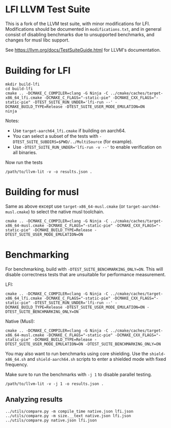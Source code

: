 # LFI LLVM Test Suite

This is a fork of the LLVM test suite, with minor modifications for LFI.
Modifications should be documented in `modifications.txt`, and in general
consist of disabling benchmarks due to unsupported benchmarks, and changes for
musl libc support.

See https://llvm.org/docs/TestSuiteGuide.html for LLVM's documentation.

# Building for LFI

```
mkdir build-lfi
cd build-lfi
cmake .. -DCMAKE_C_COMPILER=clang -G Ninja -C ../cmake/caches/target-x86_64_lfi.cmake -DCMAKE_C_FLAGS="-static-pie" -DCMAKE_CXX_FLAGS="-static-pie" -DTEST_SUITE_RUN_UNDER='lfi-run --' -DCMAKE_BUILD_TYPE=Release -DTEST_SUITE_USER_MODE_EMULATION=ON
ninja
```

Notes:

* Use `target-aarch64_lfi.cmake` if building on aarch64.
* You can select a subset of the tests with `-DTEST_SUITE_SUBDIRS=$PWD/../MultiSource` (for example).
* Use `-DTEST_SUITE_RUN_UNDER='lfi-run -v --'` to enable verification on all binaries.

Now run the tests

```
/path/to/llvm-lit -v -o results.json .
```

# Building for musl

Same as above except use `target-x86_64-musl.cmake` (or `target-aarch64-musl.cmake`) to select the native musl toolchain.

```
cmake .. -DCMAKE_C_COMPILER=clang -G Ninja -C ../cmake/caches/target-x86_64-musl.cmake -DCMAKE_C_FLAGS="-static-pie" -DCMAKE_CXX_FLAGS="-static-pie" -DCMAKE_BUILD_TYPE=Release -DTEST_SUITE_USER_MODE_EMULATION=ON
```

# Benchmarking

For benchmarking, build with `-DTEST_SUITE_BENCHMARKING_ONLY=ON`. This will
disable correctness tests that are unsuitable for performance measurement.

LFI:

```
cmake .. -DCMAKE_C_COMPILER=clang -G Ninja -C ../cmake/caches/target-x86_64_lfi.cmake -DCMAKE_C_FLAGS="-static-pie" -DCMAKE_CXX_FLAGS="-static-pie" -DTEST_SUITE_RUN_UNDER='lfi-run --' -DCMAKE_BUILD_TYPE=Release -DTEST_SUITE_USER_MODE_EMULATION=ON -DTEST_SUITE_BENCHMARKING_ONLY=ON
```

Native (Musl):

```
cmake .. -DCMAKE_C_COMPILER=clang -G Ninja -C ../cmake/caches/target-x86_64-musl.cmake -DCMAKE_C_FLAGS="-static-pie" -DCMAKE_CXX_FLAGS="-static-pie" -DCMAKE_BUILD_TYPE=Release -DTEST_SUITE_USER_MODE_EMULATION=ON -DTEST_SUITE_BENCHMARKING_ONLY=ON
```

You may also want to run benchmarks using core shielding. Use the
`shield-x86_64.sh` and `shield-aarch64.sh` scripts to enter a shielded mode
with fixed frequency.

Make sure to run the benchmarks with `-j 1` to disable parallel testing.

```
/path/to/llvm-lit -v -j 1 -o results.json .
```

## Analyzing results

```
../utils/compare.py -m compile_time native.json lfi.json
../utils/compare.py -m size.__text native.json lfi.json
../utils/compare.py native.json lfi.json
```
